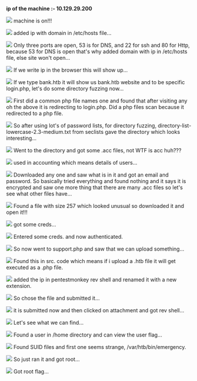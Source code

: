 **ip of the machine :- 10.129.29.200**

![](attachment/a7f82df5ec0be95446e6430bed867822.png)
machine is on!!!

![](attachment/ad42bd4ec9717e4f439f90b45d409ed9.png)
added ip with domain in /etc/hosts file...

![](attachment/f170b4f4ced79179e1f36aba161f46a6.png)
Only three ports are open, 53 is for DNS, and 22 for ssh and 80 for Http, because 53 for DNS is open that's why added domain with ip in /etc/hosts file, else site won't open...

![](attachment/bef6c9be78e97092411899c2c53fcfe4.png)
If we write ip in the browser this will show up...

![](attachment/28a050de137cc150c936833baafccbe4.png)
If we type bank.htb it will show us bank.htb website and to be specific login.php, let's do some directory fuzzing now...

![](attachment/a9ddb1c4a925a5139055516cd4751b15.png)
First did a common php file names one and found that after visiting any oh the above it is redirecting to login.php. Did a php files scan because it redirected to a php file.

![](attachment/e4627ea90ed35eec09e654968ab949ed.png)
So after using lot's of password lists, for directory fuzzing, directory-list-lowercase-2.3-medium.txt from seclists gave the directory which looks interesting...

![](attachment/429392e95f96026c675ee17fc3f181de.png)
Went to the directory and got some .acc files, not WTF is acc huh???

![](attachment/e61545ceb2c848ed16e2633dc2906f32.png)
used in accounting which means details of users...

![](attachment/4b06be6f238509b0e1812a22a7ac30b3.png)
Downloaded any one and saw what is in it and got an email and password. So basically tried everything and found nothing and it says it is encrypted and saw one more thing that there are many .acc files so let's see what other files have...

![](attachment/8c4c25ef1932109e936ffb6b7459ba9a.png)
Found a file with size 257 which looked unusual so downloaded it and open it!!!

![](attachment/4d2f88c17ea17f371f1d8ad229d28b32.png)
got some creds...

![](attachment/f704dd362d68a4a77fe0c4cc526bed11.png)
Entered some creds. and now authenticated.

![](attachment/698226ad655568371199ea9262cd99a2.png)
So now went to support.php and saw that we can upload something...

![](attachment/644e23b12bc62261fde4456eac62d181.png)
Found this in src. code which means if i upload a .htb file it will get executed as a .php file.

![](attachment/c0a5b649c2bc72645958911841daf874.png)
added the ip in pentestmonkey rev shell and renamed it with a new extension.

![](attachment/6ed7336e3a915c4d735fa4cf18f0e494.png)
So chose the file and submitted it...

![](attachment/96d16fdd2af7dceb61d881221917c6d1.png)
it is submitted now and then clicked on attachment and got rev shell...

![](attachment/0bd99ca764a8612c7c06f728d14ecd08.png)
Let's see what we can find...

![](attachment/0fea64d28821aa4f74b5fd28e550a56f.png)
Found a user in /home directory and can view the user flag...

![](attachment/5a24eb2e65cf722accab02dd7d67224c.png)
Found SUID files and first one seems strange, /var/htb/bin/emergency.

![](attachment/ec3a9484ff2f881e686d3fad64bb38fd.png)
So just ran it and got root...

![](attachment/06a25cdfe7c8e8e5911970b7748ec8cb.png)
Got root flag...